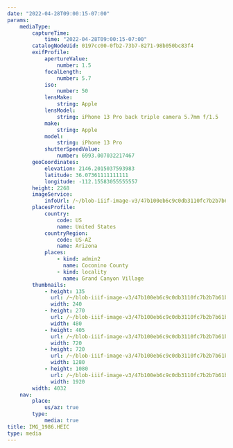 ```yaml
---
date: "2022-04-28T09:00:15-07:00"
params:
    mediaType:
        captureTime:
            time: "2022-04-28T09:00:15-07:00"
        catalogNodeUid: 0197cc00-0fb2-73b7-8271-98b050bc83f4
        exifProfile:
            apertureValue:
                number: 1.5
            focalLength:
                number: 5.7
            iso:
                number: 50
            lensMake:
                string: Apple
            lensModel:
                string: iPhone 13 Pro back triple camera 5.7mm f/1.5
            make:
                string: Apple
            model:
                string: iPhone 13 Pro
            shutterSpeedValue:
                number: 6993.007032217467
        geoCoordinates:
            elevation: 2146.2015037593983
            latitude: 36.07361111111111
            longitude: -112.15583055555557
        height: 2268
        imageService:
            infoUrl: /~/blob-iiif-image-v3/47b100eb6c9c0db3110fc7b2b7b61b59138c554d6257bd43a68b73b44ce4c18a/info.json
        placesProfile:
            country:
                code: US
                name: United States
            countryRegion:
                code: US-AZ
                name: Arizona
            places:
                - kind: admin2
                  name: Coconino County
                - kind: locality
                  name: Grand Canyon Village
        thumbnails:
            - height: 135
              url: /~/blob-iiif-image-v3/47b100eb6c9c0db3110fc7b2b7b61b59138c554d6257bd43a68b73b44ce4c18a/full/240%2C135/0/default.jpg
              width: 240
            - height: 270
              url: /~/blob-iiif-image-v3/47b100eb6c9c0db3110fc7b2b7b61b59138c554d6257bd43a68b73b44ce4c18a/full/480%2C270/0/default.jpg
              width: 480
            - height: 405
              url: /~/blob-iiif-image-v3/47b100eb6c9c0db3110fc7b2b7b61b59138c554d6257bd43a68b73b44ce4c18a/full/720%2C405/0/default.jpg
              width: 720
            - height: 720
              url: /~/blob-iiif-image-v3/47b100eb6c9c0db3110fc7b2b7b61b59138c554d6257bd43a68b73b44ce4c18a/full/1280%2C720/0/default.jpg
              width: 1280
            - height: 1080
              url: /~/blob-iiif-image-v3/47b100eb6c9c0db3110fc7b2b7b61b59138c554d6257bd43a68b73b44ce4c18a/full/1920%2C1080/0/default.jpg
              width: 1920
        width: 4032
    nav:
        place:
            us/az: true
        type:
            media: true
title: IMG_1986.HEIC
type: media
---
```


